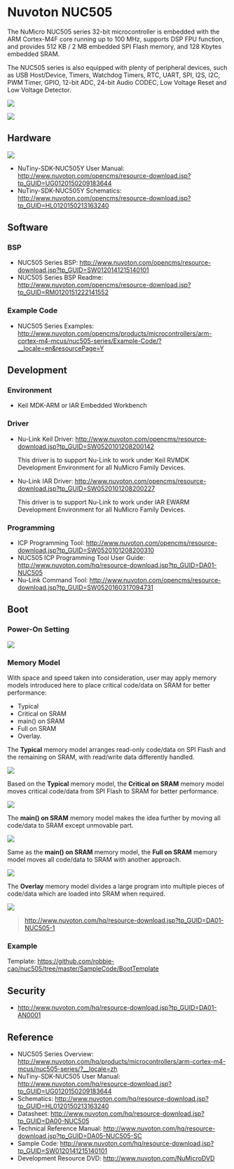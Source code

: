 # Nuvoton NUC505

The NuMicro NUC505 series 32-bit microcontroller is embedded with the ARM Cortex-M4F core running up to 100 MHz, supports DSP FPU function, and provides 512 KB / 2 MB embedded SPI Flash memory, and 128 Kbytes embedded SRAM.

The NUC505 series is also equipped with plenty of peripheral devices, such as USB Host/Device, Timers, Watchdog Timers, RTC, UART, SPI, I2S, I2C, PWM Timer, GPIO, 12-bit ADC, 24-bit Audio CODEC, Low Voltage Reset and Low Voltage Detector.

![](http://www.nuvoton.com/export/sites/nuvoton/images/Microcontrollers/NUC505YO13Y.png_1224593398.png)

![](Docs/nuc505_block.png)

## Hardware

![](Docs/nuc505_nutiny_board.png)

- NuTiny-SDK-NUC505Y User Manual: http://www.nuvoton.com/opencms/resource-download.jsp?tp_GUID=UG0120150209183644
- NuTiny-SDK-NUC505Y Schematics: http://www.nuvoton.com/opencms/resource-download.jsp?tp_GUID=HL0120150213163240

## Software

### BSP

-  NUC505 Series BSP: http://www.nuvoton.com/opencms/resource-download.jsp?tp_GUID=SW0120141215140101
-  NUC505 Series BSP Readme: http://www.nuvoton.com/opencms/resource-download.jsp?tp_GUID=RM0120151222141552

### Example Code

- NUC505 Series Examples: http://www.nuvoton.com/opencms/products/microcontrollers/arm-cortex-m4-mcus/nuc505-series/Example-Code/?__locale=en&resourcePage=Y

## Development

### Environment

- Keil MDK-ARM or IAR Embedded Workbench

### Driver

- Nu-Link Keil Driver: http://www.nuvoton.com/opencms/resource-download.jsp?tp_GUID=SW0520101208200142

  This driver is to support Nu-Link to work under Keil RVMDK Development Environment for all NuMicro Family Devices.

- Nu-Link IAR Driver: http://www.nuvoton.com/opencms/resource-download.jsp?tp_GUID=SW0520101208200227

  This driver is to support Nu-Link to work under IAR EWARM Development Environment for all NuMicro Family Devices.

### Programming

- ICP Programming Tool: http://www.nuvoton.com/opencms/resource-download.jsp?tp_GUID=SW0520101208200310
- NUC505 ICP Programming Tool User Guide: http://www.nuvoton.com/hq/resource-download.jsp?tp_GUID=DA01-NUC505
- Nu-Link Command Tool: http://www.nuvoton.com/opencms/resource-download.jsp?tp_GUID=SW0520160317094731

## Boot

### Power-On Setting

![](Docs/nuc505_poweron_setting.png)

### Memory Model

With space and speed taken into consideration, user may apply memory models introduced here to place critical code/data on SRAM for better performance:

- Typical
- Critical on SRAM
- main() on SRAM
- Full on SRAM
- Overlay.

The **Typical** memory model arranges read-only code/data on SPI Flash and the remaining on SRAM, with read/write data differently handled.

![](Docs/nuc505_memory_model_0.png)

Based on the **Typical** memory model, the **Critical on SRAM** memory model moves critical code/data from SPI Flash to SRAM for better performance.

![](Docs/nuc505_memory_model_1.png)

The **main() on SRAM** memory model makes the idea further by moving all code/data to SRAM except unmovable part.

![](Docs/nuc505_memory_model_2.png)

Same as the **main() on SRAM** memory model, the **Full on SRAM** memory model moves all code/data to SRAM with another approach.

![](Docs/nuc505_memory_model_3.png)

The **Overlay** memory model divides a large program into multiple pieces of code/data which are loaded into SRAM when required.

![](Docs/nuc505_memory_model_4.png)

> http://www.nuvoton.com/hq/resource-download.jsp?tp_GUID=DA01-NUC505-1

### Example

Template: https://github.com/robbie-cao/nuc505/tree/master/SampleCode/BootTemplate

## Security

- http://www.nuvoton.com/hq/resource-download.jsp?tp_GUID=DA01-AN0001

## Reference

- NUC505 Series Overview: http://www.nuvoton.com/hq/products/microcontrollers/arm-cortex-m4-mcus/nuc505-series/?__locale=zh
- NuTiny-SDK-NUC505 User Manual: http://www.nuvoton.com/hq/resource-download.jsp?tp_GUID=UG0120150209183644
- Schematics: http://www.nuvoton.com/hq/resource-download.jsp?tp_GUID=HL0120150213163240
- Datasheet: http://www.nuvoton.com/hq/resource-download.jsp?tp_GUID=DA00-NUC505
- Technical Reference Manual: http://www.nuvoton.com/hq/resource-download.jsp?tp_GUID=DA05-NUC505-SC
- Sample Code: http://www.nuvoton.com/hq/resource-download.jsp?tp_GUID=SW0120141215140101
- Development Resource DVD: http://www.nuvoton.com/NuMicroDVD
